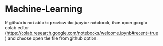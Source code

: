 # Machine-Learning
If github is not able to preview the jupyter notebook, then open google colab editor (https://colab.research.google.com/notebooks/welcome.ipynb#recent=true) and choose open the file from github option.
